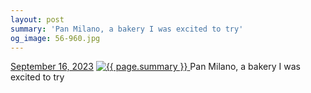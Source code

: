 ```yaml
---
layout: post
summary: 'Pan Milano, a bakery I was excited to try'
og_image: 56-960.jpg
---
```


<p>
  <time>
    <a href="/56">September 16, 2023</a>
  </time>
  <a href="/56">
    <img src="{{ site.assets_url }}/56-480.jpg" srcset="{{ site.assets_url }}/56-240.jpg 240w, {{ site.assets_url }}/56-480.jpg 480w, {{ site.assets_url }}/56-720.jpg 720w, {{ site.assets_url }}/56-960.jpg 960w" sizes="(min-width: 700px) 50vw, calc(100vw - 2rem)" alt="{{ page.summary }}" />
  </a>
  <span>Pan Milano, a bakery I was excited to try</span>
</p>
